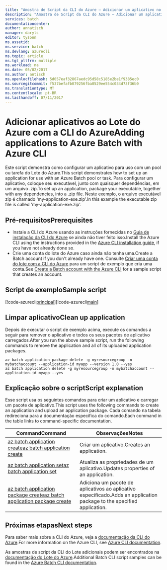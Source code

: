 ```yaml
---
title: "Amostra de Script da CLI do Azure – Adicionar um aplicativo no Lote | Microsoft Docs"
description: "Amostra de Script da CLI do Azure – Adicionar um aplicativo no Lote"
services: batch
documentationcenter: 
author: annatisch
manager: daryls
editor: tysonn
ms.assetid: 
ms.service: batch
ms.devlang: azurecli
ms.topic: article
ms.tgt_pltfrm: multiple
ms.workload: na
ms.date: 05/02/2017
ms.author: antisch
ms.openlocfilehash: 5d057eaf32867aedc95d58c5185e2be1f9385ec0
ms.sourcegitcommit: f537befafb079256fba0529ee554c034d73f36b0
ms.translationtype: MT
ms.contentlocale: pt-BR
ms.lasthandoff: 07/11/2017
---
```

# <a name="adding-applications-to-azure-batch-with-azure-cli"></a><span data-ttu-id="0d9f9-103">Adicionar aplicativos ao Lote do Azure com a CLI do Azure</span><span class="sxs-lookup"><span data-stu-id="0d9f9-103">Adding applications to Azure Batch with Azure CLI</span></span>

<span data-ttu-id="0d9f9-104">Este script demonstra como configurar um aplicativo para uso com um pool ou tarefa do Lote do Azure.</span><span class="sxs-lookup"><span data-stu-id="0d9f9-104">This script demonstrates how to set up an application for use with an Azure Batch pool or task.</span></span> <span data-ttu-id="0d9f9-105">Para configurar um aplicativo, coloque seu executável, junto com quaisquer dependências, em um arquivo .zip.</span><span class="sxs-lookup"><span data-stu-id="0d9f9-105">To set up an application, package your executable, together with any dependencies, into a .zip file.</span></span> <span data-ttu-id="0d9f9-106">Neste exemplo, o arquivo executável zip é chamado 'my-application-exe.zip'.</span><span class="sxs-lookup"><span data-stu-id="0d9f9-106">In this example the executable zip file is called 'my-application-exe.zip'.</span></span>

## <a name="prerequisites"></a><span data-ttu-id="0d9f9-107">Pré-requisitos</span><span class="sxs-lookup"><span data-stu-id="0d9f9-107">Prerequisites</span></span>

- <span data-ttu-id="0d9f9-108">Instale a CLI do Azure usando as instruções fornecidas no [Guia de instalação da CLI do Azure](https://docs.microsoft.com/cli/azure/install-azure-cli) se ainda não tiver feito isso.</span><span class="sxs-lookup"><span data-stu-id="0d9f9-108">Install the Azure CLI using the instructions provided in the [Azure CLI installation guide](https://docs.microsoft.com/cli/azure/install-azure-cli), if you have not already done so.</span></span>
- <span data-ttu-id="0d9f9-109">Crie uma conta do lote do Azure caso ainda não tenha uma.</span><span class="sxs-lookup"><span data-stu-id="0d9f9-109">Create a Batch account if you don't already have one.</span></span> <span data-ttu-id="0d9f9-110">Consulte [Criar uma conta do lote com a CLI do Azure](https://docs.microsoft.com/azure/batch/scripts/batch-cli-sample-create-account) para um script de exemplo que cria uma conta.</span><span class="sxs-lookup"><span data-stu-id="0d9f9-110">See [Create a Batch account with the Azure CLI](https://docs.microsoft.com/azure/batch/scripts/batch-cli-sample-create-account) for a sample script that creates an account.</span></span>

## <a name="sample-script"></a><span data-ttu-id="0d9f9-111">Script de exemplo</span><span class="sxs-lookup"><span data-stu-id="0d9f9-111">Sample script</span></span>

<span data-ttu-id="0d9f9-112">[!code-azurecli[principal](../../../cli_scripts/batch/add-application/add-application.sh "Adicionar aplicativo")]</span><span class="sxs-lookup"><span data-stu-id="0d9f9-112">[!code-azurecli[main](../../../cli_scripts/batch/add-application/add-application.sh "Add Application")]</span></span>

## <a name="clean-up-application"></a><span data-ttu-id="0d9f9-113">Limpar aplicativo</span><span class="sxs-lookup"><span data-stu-id="0d9f9-113">Clean up application</span></span>

<span data-ttu-id="0d9f9-114">Depois de executar o script de exemplo acima, execute os comandos a seguir para remover o aplicativo e todos os seus pacotes de aplicativo carregados.</span><span class="sxs-lookup"><span data-stu-id="0d9f9-114">After you run the above sample script, run the following commands to remove the application and all of its uploaded application packages.</span></span>

```azurecli
az batch application package delete -g myresourcegroup -n mybatchaccount --application-id myapp --version 1.0 --yes
az batch application delete -g myresourcegroup -n mybatchaccount --application-id myapp --yes
```

## <a name="script-explanation"></a><span data-ttu-id="0d9f9-115">Explicação sobre o script</span><span class="sxs-lookup"><span data-stu-id="0d9f9-115">Script explanation</span></span>

<span data-ttu-id="0d9f9-116">Esse script usa os seguintes comandos para criar um aplicativo e carregar um pacote de aplicativo.</span><span class="sxs-lookup"><span data-stu-id="0d9f9-116">This script uses the following commands to create an application and upload an application package.</span></span>
<span data-ttu-id="0d9f9-117">Cada comando na tabela redireciona para a documentação específica do comando.</span><span class="sxs-lookup"><span data-stu-id="0d9f9-117">Each command in the table links to command-specific documentation.</span></span>

| <span data-ttu-id="0d9f9-118">Command</span><span class="sxs-lookup"><span data-stu-id="0d9f9-118">Command</span></span> | <span data-ttu-id="0d9f9-119">Observações</span><span class="sxs-lookup"><span data-stu-id="0d9f9-119">Notes</span></span> |
|---|---|
| [<span data-ttu-id="0d9f9-120">az batch application create</span><span class="sxs-lookup"><span data-stu-id="0d9f9-120">az batch application create</span></span>](https://docs.microsoft.com/cli/azure/batch/application#create) | <span data-ttu-id="0d9f9-121">Criar um aplicativo.</span><span class="sxs-lookup"><span data-stu-id="0d9f9-121">Creates an application.</span></span>  |
| [<span data-ttu-id="0d9f9-122">az batch application set</span><span class="sxs-lookup"><span data-stu-id="0d9f9-122">az batch application set</span></span>](https://docs.microsoft.com/cli/azure/batch/application#set) | <span data-ttu-id="0d9f9-123">Atualiza as propriedades de um aplicativo.</span><span class="sxs-lookup"><span data-stu-id="0d9f9-123">Updates properties of an application.</span></span>  |
| [<span data-ttu-id="0d9f9-124">az batch application package create</span><span class="sxs-lookup"><span data-stu-id="0d9f9-124">az batch application package create</span></span>](https://docs.microsoft.com/cli/azure/batch/application/package#create) | <span data-ttu-id="0d9f9-125">Adiciona um pacote de aplicativos ao aplicativo especificado.</span><span class="sxs-lookup"><span data-stu-id="0d9f9-125">Adds an application package to the specified application.</span></span>  |

## <a name="next-steps"></a><span data-ttu-id="0d9f9-126">Próximas etapas</span><span class="sxs-lookup"><span data-stu-id="0d9f9-126">Next steps</span></span>

<span data-ttu-id="0d9f9-127">Para saber mais sobre a CLI do Azure, veja a [documentação da CLI do Azure](https://docs.microsoft.com/cli/azure/overview).</span><span class="sxs-lookup"><span data-stu-id="0d9f9-127">For more information on the Azure CLI, see [Azure CLI documentation](https://docs.microsoft.com/cli/azure/overview).</span></span>

<span data-ttu-id="0d9f9-128">As amostras de script da CLI do Lote adicionais podem ser encontrados na [documentação do Lote do Azure](../batch-cli-samples.md).</span><span class="sxs-lookup"><span data-stu-id="0d9f9-128">Additional Batch CLI script samples can be found in the [Azure Batch CLI documentation](../batch-cli-samples.md).</span></span>

